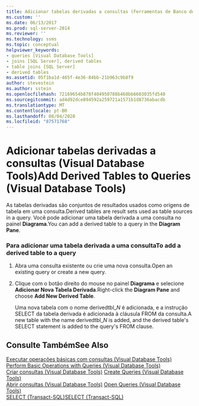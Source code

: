```yaml
---
title: Adicionar tabelas derivadas a consultas (Ferramentas de Banco de Dados Visual) | Microsoft Docs
ms.custom: ''
ms.date: 06/13/2017
ms.prod: sql-server-2014
ms.reviewer: ''
ms.technology: ssms
ms.topic: conceptual
helpviewer_keywords:
- queries [Visual Database Tools]
- joins [SQL Server], derived tables
- table joins [SQL Server]
- derived tables
ms.assetid: 05f1ba1d-465f-4e36-84bb-21b963c9b8f9
author: stevestein
ms.author: sstein
ms.openlocfilehash: 72169654b878f404950788b468bb6603035fd540
ms.sourcegitcommit: ad4d92dce894592a259721a1571b1d8736abacdb
ms.translationtype: MT
ms.contentlocale: pt-BR
ms.lasthandoff: 08/04/2020
ms.locfileid: "87571768"
---
```

# <a name="add-derived-tables-to-queries-visual-database-tools"></a><span data-ttu-id="9ef1d-102">Adicionar tabelas derivadas a consultas (Visual Database Tools)</span><span class="sxs-lookup"><span data-stu-id="9ef1d-102">Add Derived Tables to Queries (Visual Database Tools)</span></span>
  <span data-ttu-id="9ef1d-103">As tabelas derivadas são conjuntos de resultados usados como origens de tabela em uma consulta.</span><span class="sxs-lookup"><span data-stu-id="9ef1d-103">Derived tables are result sets used as table sources in a query.</span></span> <span data-ttu-id="9ef1d-104">Você pode adicionar uma tabela derivada a uma consulta no painel **Diagrama**.</span><span class="sxs-lookup"><span data-stu-id="9ef1d-104">You can add a derived table to a query in the **Diagram Pane**.</span></span>  
  
### <a name="to-add-a-derived-table-to-a-query"></a><span data-ttu-id="9ef1d-105">Para adicionar uma tabela derivada a uma consulta</span><span class="sxs-lookup"><span data-stu-id="9ef1d-105">To add a derived table to a query</span></span>  
  
1.  <span data-ttu-id="9ef1d-106">Abra uma consulta existente ou crie uma nova consulta.</span><span class="sxs-lookup"><span data-stu-id="9ef1d-106">Open an existing query or create a new query.</span></span>  
  
2.  <span data-ttu-id="9ef1d-107">Clique com o botão direito do mouse no painel **Diagrama** e selecione **Adicionar Nova Tabela Derivada**.</span><span class="sxs-lookup"><span data-stu-id="9ef1d-107">Right-click the **Diagram Pane** and choose **Add New Derived Table**.</span></span>  
  
     <span data-ttu-id="9ef1d-108">Uma nova tabela com o nome derivedtbl_*N* é adicionada, e a instrução SELECT da tabela derivada é adicionada à cláusula FROM da consulta.</span><span class="sxs-lookup"><span data-stu-id="9ef1d-108">A new table with the name derivedtbl_*N* is added, and the derived table's SELECT statement is added to the query's FROM clause.</span></span>  
  
## <a name="see-also"></a><span data-ttu-id="9ef1d-109">Consulte Também</span><span class="sxs-lookup"><span data-stu-id="9ef1d-109">See Also</span></span>  
 <span data-ttu-id="9ef1d-110">[Executar operações básicas com consultas &#40;Visual Database Tools&#41;](visual-database-tools.md) </span><span class="sxs-lookup"><span data-stu-id="9ef1d-110">[Perform Basic Operations with Queries &#40;Visual Database Tools&#41;](visual-database-tools.md) </span></span>  
 <span data-ttu-id="9ef1d-111">[Criar consultas &#40;Visual Database Tools&#41;](create-queries-visual-database-tools.md) </span><span class="sxs-lookup"><span data-stu-id="9ef1d-111">[Create Queries &#40;Visual Database Tools&#41;](create-queries-visual-database-tools.md) </span></span>  
 <span data-ttu-id="9ef1d-112">[Abrir consultas &#40;Visual Database Tools&#41;](open-queries-visual-database-tools.md) </span><span class="sxs-lookup"><span data-stu-id="9ef1d-112">[Open Queries &#40;Visual Database Tools&#41;](open-queries-visual-database-tools.md) </span></span>  
 [<span data-ttu-id="9ef1d-113">SELECT &#40;Transact-SQL&#41;</span><span class="sxs-lookup"><span data-stu-id="9ef1d-113">SELECT &#40;Transact-SQL&#41;</span></span>](/sql/t-sql/queries/select-transact-sql)  
  
  

